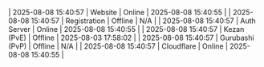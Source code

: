 | 2025-08-08 15:40:57 | Website | Online | 2025-08-08 15:40:55 |
| 2025-08-08 15:40:57 | Registration | Offline | N/A |
| 2025-08-08 15:40:57 | Auth Server | Online | 2025-08-08 15:40:55 |
| 2025-08-08 15:40:57 | Kezan (PvE) | Offline | 2025-08-03 17:58:02 |
| 2025-08-08 15:40:57 | Gurubashi (PvP) | Offline | N/A |
| 2025-08-08 15:40:57 | Cloudflare | Online | 2025-08-08 15:40:55 |
